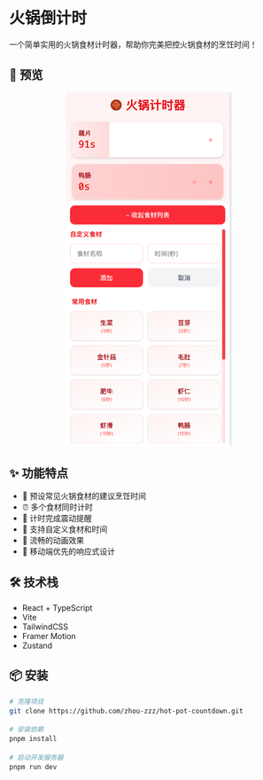 # 火锅倒计时

一个简单实用的火锅食材计时器，帮助你完美把控火锅食材的烹饪时间！

## 📱 预览

<div align="center">
  <img src="./src/assets/preview-1.png" alt="预览" width="300" />
</div>

## ✨ 功能特点

- 🍖 预设常见火锅食材的建议烹饪时间
- ⏰ 多个食材同时计时
- 🔔 计时完成震动提醒
- 📝 支持自定义食材和时间
- 💫 流畅的动画效果
- 📱 移动端优先的响应式设计

## 🛠️ 技术栈

- React + TypeScript
- Vite
- TailwindCSS
- Framer Motion
- Zustand

## 📦 安装

```bash
# 克隆项目
git clone https://github.com/zhou-zzz/hot-pot-countdown.git

# 安装依赖
pnpm install

# 启动开发服务器
pnpm run dev
